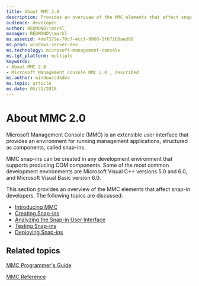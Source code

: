 ```yaml
---
title: About MMC 2.0
description: Provides an overview of the MMC elements that affect snap-in developers.
audience: developer
author: REDMOND\\markl
manager: REDMOND\\markl
ms.assetid: 4de7379e-70c7-4ccf-9960-3f67160aed08
ms.prod: windows-server-dev
ms.technology: microsoft-management-console
ms.tgt_platform: multiple
keywords:
- About MMC 2.0
- Microsoft Management Console MMC 2.0 , described
ms.author: windowssdkdev
ms.topic: article
ms.date: 05/31/2018
---
```


# About MMC 2.0

Microsoft Management Console (MMC) is an extensible user interface that provides an environment for running management applications, structured as components, called snap-ins.

MMC snap-ins can be created in any development environment that supports producing COM components. Some of the most common development environments are Microsoft Visual C++ versions 5.0 and 6.0, and Microsoft Visual Basic version 6.0.

This section provides an overview of the MMC elements that affect snap-in developers. The following topics are discussed:

-   [Introducing MMC](introducing-mmc.md)
-   [Creating Snap-ins](creating-snap-ins.md)
-   [Analyzing the Snap-in User Interface](analyzing-the-snap-in-user-interface.md)
-   [Testing Snap-ins](testing-snap-ins.md)
-   [Deploying Snap-ins](deploying-snap-ins.md)

## Related topics

<dl> <dt>

[MMC Programmer's Guide](mmc-programmer-s-guide.md)
</dt> <dt>

[MMC Reference](mmc-reference.md)
</dt> </dl>

 

 




